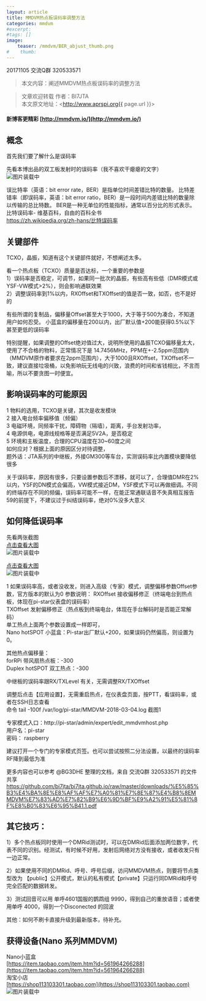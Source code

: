 ```yaml
---
layout: article
title: MMDVM热点板误码率调整方法 
categories: mmdvm
#excerpt:
#tags: []
image:
    teaser: /mmdvm/BER_abjust_thumb.png
#    thumb:
---
```


20171105 交流Q群 320533571     

> 本文内容：阐述MMDVM热点板误码率的调整方法       


> 文章欢迎转载
> 作者：BI7JTA  
> 本文原文地址：<http://www.aprspi.org{{ page.url }}>   
 
#### 新博客更精彩 [http://mmdvm.io/](http://mmdvm.io/)  
 
## 概念
首先我们要了解什么是误码率  

先看本博出品的双工板发射时的误码率（我不喜欢干瘪瘪的文字）  
![图片装载中](/images/mmdvm/BER_abjust_thumb.png)   

误比特率（英语：bit error rate，BER）是指单位时间差错比特的数量。 比特差错率（即误码率，英语：bit error ratio，BER）是一段时间内差错比特的数量除以传输的总比特数。 BER是一种无单位的性能指标，通常以百分比的形式表示。  
比特误码率- 维基百科，自由的百科全书  
https://zh.wikipedia.org/zh-hans/比特误码率  

## 关键部件 
TCXO，晶振，知道有这个关键部件就好，不想阐述太多。   

看一个热点板（TCXO）质量是否达标，一个重要的参数是   
1）误码率是否稳定，可调节，如果同一批次的晶振，有些高有些低（DMR模式或YSF-VW模式>2%），则会影响通联效果   
2）调整误码率到1%以内，RXOffset和TXOffset的值是否一致，如否，也不是好的   

有些所谓的复制品，偏移量Offset甚至大于1000，大于等于500为凑合，不知道用户如何忍受。 
小蓝盒的偏移量在200以内，出厂默认值+200能获得0.5%以下甚至更低的误码率   

特别提醒，如果调整的Offset绝对值过大，说明所使用的晶振TCXO偏移量太大，使用了不合格的物料，正常情况下是 14.7456MHz，PPM在+-2.5ppm范围内（MMDVM原作者要求在2ppm范围内），大于1000且RXOffset，TXOffset不一致，建议直接垃圾桶，以免影响玩无线电的兴致，浪费的时间和省钱相比，不言而喻，所以不要贪图一时便宜。  

## 影响误码率的可能原因 
1 物料的选用，TCXO是关键，其次是收发模块    
2 接入电台频率偏移值（频偏）  
3 电磁环境，同频率干扰，障碍物（隔墙），距离，手台发射功率，  
4 电源供电，电源线规格等是否满足5V2A，是否稳定  
5 环境和主板温度，合理的CPU温度在30~60度之间  
如何应对？根据上面的原因区分对待调整，  
题外话：JTA系列的中继板，外接GM300等车台，实测误码率比内置模块要降低很多 

关于误码率，原因有很多，只要设置参数后不漂移，就可以了，合理值DMR在2%以内，YSF的DN模式会偏高，VW模式接近DM，YSF模式下可以再做细调。不同的终端存在不同的频偏，误码率可能不一样，在能正常通联话音不失真相互报告59的前提下，不建议过于纠结误码率，绝对0%没多大意义

## 如何降低误码率
先看两张截图  
[点击查看大图](http://www.aprspi.org/images/mmdvm/BER_abjust_Dashboard.png)   
![图片装载中](/images/mmdvm/BER_abjust_Dashboard.png)  

[点击查看大图](http://www.aprspi.org/images/mmdvm/BER_abjust_Expert.png)   
![图片装载中](/images/mmdvm/BER_abjust_Expert.png)  

1 如果误码率高，或者没收发，则进入高级（专家）模式，调整偏移参数Offset参数，官方版本的默认为0
参数说明：
RXOffset 接收偏移修正（终端电台到热点板，体现在pi-star仪表盘的误码率）  
TXOffset 发射偏移修正（热点板到终端电台，体现在手台解码时是否能正常解码）  
单工热点上面两个参数设置成一样即可，  
Nano hotSPOT 小蓝盒：Pi-star出厂默认+200，如果误码仍然偏高，则设置为0。  
 
其他热点偏移量：  
forRPi 带风扇热点板：-300  
Duplex hotSPOT 双工热点：-300    

中继板的误码率跟RX/TXLevel 有关，无需调整RX/TXOffset  

调整后点击【应用设置】，无需重启热点，在仪表盘页面，按PTT，看误码率，或者在SSH日志查看  
命令 tail -100f /var/log/pi-star/MMDVM-2018-03-04.log 截图1  

专家模式入口：http://pi-star/admin/expert/edit_mmdvmhost.php  
用户名：pi-star  
密码： raspberry  

建议打开一个专门的专家模式页签。也可以尝试按照二分法设置，以最终的误码率RF降到最低为准  

更多内容也可以参考 @BG3DHE 整理的文档，来自 交流Q群 320533571 的文件共享  
https://github.com/bi7jta/bi7jta.github.io/raw/master/downloads/%E5%85%B3%E4%BA%8E%E8%AF%AF%E7%A0%81%E7%8E%87%E4%B8%8EMMDVM%E7%83%AD%E7%82%B9%E6%9D%BF%E9%A2%91%E5%81%8F%E8%B0%83%E6%95%B41.1.pdf      

## 其它技巧：  
1）多个热点板同时使用一个DMRid测试时，可以在DMRid后面添加两位数字，代表不同的识别。经测试，有时候不好用，发射后网络对方没有接收，或者收发只有一边正常。  

2）如果使用不同的DMRid、呼号、呼号后缀，访问MMDVM热点，则要将节点类型改为 【public】公开模式，默认的私有模式【private】只运行同DMRid和呼号完全匹配的数据转发。  

3）测试回音可以用 单呼4601国服的鹦鹉组 9990，得到自己的重放语音；或者使用单呼 4000，得到一个Disconected 的回波

其他：如何不刷卡直接升级到最新版本，待补充。  

## 获得设备(Nano 系列MMDVM)   
Nano小蓝盒   
[https://item.taobao.com/item.htm?id=561964266288](https://item.taobao.com/item.htm?id=561964266288)  
淘宝小店  
[https://shop113103301.taobao.com](https://shop113103301.taobao.com)    
![图片装载中](/images/mmdvm/nano_userguide_taobao.png)     

